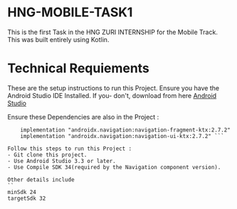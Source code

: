 # HNG-MOBILE-TASK1

This is the first Task in the HNG ZURI INTERNSHIP for the Mobile Track. This was built entirely using Kotlin.

# Technical Requiements

These are the setup instructions to run this Project. Ensure you have the Android Studio IDE Installed. If you-
don't, download from here [Android Studio](https://developer.android.com/studio)

Ensure these Dependencies are also in the Project :
```implementation(platform("org.jetbrains.kotlin:kotlin-bom:1.8.0"))
    implementation "androidx.navigation:navigation-fragment-ktx:2.7.2"
    implementation "androidx.navigation:navigation-ui-ktx:2.7.2" ```

Follow this steps to run this Project :
- Git clone this project.
- Use Android Studio 3.3 or later.
- Use Compile SDK 34(required by the Navigation component version).

Other details include
``
minSdk 24
targetSdk 32
```
